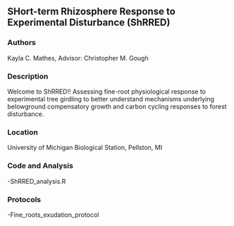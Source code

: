 ## SHort-term Rhizosphere Response to Experimental Disturbance (ShRRED) 


### Authors 
Kayla C. Mathes, Advisor: Christopher M. Gough 

### Description 
Welcome to ShRRED!! Assessing fine-root physiological response to experimental tree girdling to better understand mechanisms underlying belowground compensatory growth and carbon cycling responses to forest disturbance.

### Location 
University of Michigan Biological Station, Pellston, MI

### Code and Analysis 

-ShRRED_analysis.R

### Protocols 

-Fine_roots_exudation_protocol 








